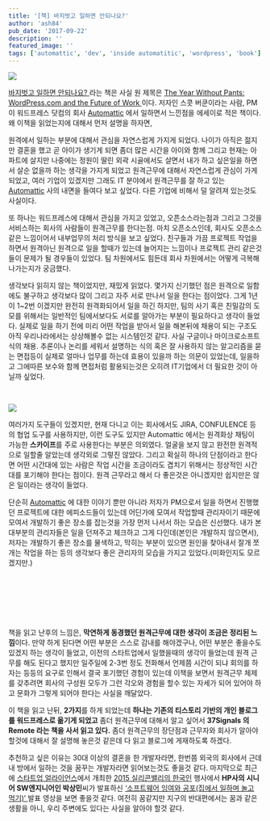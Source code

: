 ```yaml
---
title: '[책] 바지벗고 일하면 안되나요?'
author: 'ash84'
pub_date: '2017-09-22'
description: ''
featured_image: ''
tags: ['automattic', 'dev', 'inside automatitic', 'wordpress', 'book']
---
```



![](https://images-blogger-opensocial.googleusercontent.com/gadgets/proxy?url=http%3A%2F%2F4.bp.blogspot.com%2F-XW_VcWfcbi4%2FVDS9yIQpO2I%2FAAAAAAAABVM%2FLKCxfTy4Aos%2Fs1600%2Fbook_02.png&container=blogger&gadget=a&rewriteMime=image%2F*)

[바지벗고 일하면 안되나요? ](http://yimay.kr/t499o6bxsk)라는 책은 사실 원 제목은 [The Year Without Pants: WordPress.com and the Future of Work ](http://yimay.kr/t499o6bxsk)이다. 저자인 스콧 버쿤이라는 사람, PM이 워드프레스 닷컴의 회사 [Automattic](http://automattic.com/) 에서 일하면서 느낀점을 에세이로 적은 책이다. 왜 이책을 읽었는지에 대해서 먼저 설명을 하자면,

원격에서 일하는 부분에 대해서 관심을 자연스럽게 가지게 되었다. 나이가 아직은 젊지만 결혼을 했고 곧 아이가 생기게 되면 좀더 많은 시간을 아이와 함께 그리고 현재는 아파트에 살지만 나중에는 정원이 딸린 외곽 시골에서도 살면서 내가 하고 싶은일을 하면서 살순 없을까 하는 생각을 가지게 되었고 원격근무에 대해서 자연스럽게 관심이 가게 되었고, 여러 기업이 있겠지만 그래도 IT 분야에서 원격근무를 잘 하고 있는 [Automattic](http://automattic.com/) 사의 내면을 들여다 보고 싶었다. 다른 기업에 비해서 덜 알려져 있는것도 사실이다.

또 하나는 워드프레스에 대해서 관심을 가지고 있었고, 오픈소스라는점과 그리고 그것을 서비스하는 회사의 사람들이 원격근무를 한다는점. 마치 오픈소스인데, 회사도 오픈소스같은 느낌이어서 내부업무의 처리 방식을 보고 싶었다. 친구들과 가끔 프로젝트 작업을 하면서 원격아닌 원격으로 일을 할때가 있는데 늘어지는 느낌이나 프로젝트 관리 같은것들이 문제가 될 경우들이 있었다. 팀 차원에서도 힘든데 회사 차원에서는 어떻게 극복해 나가는지가 궁금했다.

생각보다 읽히지 않는 책이었지만, 재밌게 읽었다. 몇가지 신기했던 점은 원격으로 일함에도 불구하고 생각보다 많이 그리고 자주 서로 만나서 일을 한다는 점이었다. 그게 1년이 1~2번 이겠지만 완전히 원격화되어서 일을 하긴 하지만, 팀의 사기 혹은 친밀감의 도모를 위해서는 일반적인 팀에서보다도 서로를 알아가는 부분이 필요하다고 생각이 들었다. 실제로 일을 하기 전에 미리 어떤 작업을 받아서 일을 해본뒤에 채용이 되는 구조도 아직 우리나라에서는 상상해볼수 없는 시스템인것 같다. 사실 구글이나 마이크로소프트 식의 채용. 추론이나 논리를 세워서 설명하는 식의 혹은 잘 사용하지 않는 알고리즘을 묻는 면접등이 실제로 얼마나 업무를 하는데 효용이 있을까 하는 의문이 있었는데, 일을하고 그에따른 보수와 함께 면접처럼 활용되는것은 오히려 IT기업에서 더 필요한 것이 아닐까 싶었다.

 

[![](https://corenetmidatlantic.files.wordpress.com/2012/09/automattic-map.png)](https://corenetmidatlantic.files.wordpress.com/2012/09/automattic-map.png)

여러가지 도구들이 있겠지만, 현재 다니고 이는 회사에서도 JIRA, CONFULENCE 등의 협업 도구를 사용하지만, 이런 도구도 있지만 Automattic 에서는 원격화상 채팅이 가능한 **스카이프**를 주로 사용한다는 부분은 의외였다. 얼굴을 보지 않고 완전한 원격적으로 일할줄 알았는데 생각외로 그렇진 않았다. 그리고 확실히 하나의 단점이라고 한다면 어떤 시간대에 있는 사람은 작업 시간을 조금이라도 겹치기 위해서는 정상적인 시간대를 포기해야 한다는 점이다. 원격 근무라고 해서 다 좋은것은 아니겠지만 쉽지만은 않은 일이라는 생각이 들었다.

단순히 [Automattic](http://automattic.com/) 에 대한 이야기 뿐만 아니라 저자가 PM으로서 일을 하면서 진행했던 프로젝트에 대한 에피소드들이 있는데 어딘가에 모여서 작업할때 관리자이기 때문에 모여서 개발하기 좋은 장소를 잡는것을 가장 먼저 나서서 하는 모습은 신선했다. 내가 본 대부분의 관리자들은 일을 던져주고 체크하고 그게 다인데(본인은 개발하지 않으면서), 저자는 개발하기 좋은 장소를 물색하고, 막히는 부분이 있으면 원인을 찾아내서 잘개 쪼개는 작업을 하는 등의 생각보다 좋은 관리자의 모습을 가지고 있었다.(미화인지도 모르겠지만.)

<script async src="//pagead2.googlesyndication.com/pagead/js/adsbygoogle.js"></script>
<!-- 페이지내_긴_배너 -->
<ins class="adsbygoogle"
     style="display:inline-block;width:728px;height:90px"
     data-ad-client="ca-pub-8699046198561974"
     data-ad-slot="5480877276"></ins>
<script>
(adsbygoogle = window.adsbygoogle || []).push({});
</script>


책을 읽고 난후의 느낌은, **막연하게 동경했던 원격근무에 대한 생각이 조금은 정리된 느낌**이다. 만약 하게 된다면 어떤 부분은 스스로 감내를 해야겠구나, 어떤 부분은 좋을수도 있겠지 하는 생각이 들었고, 이전의 스타트업에서 일했을때의 생각이 들었는데 원격 근무를 해도 된다고 했지만 일주일에 2-3번 정도 전화해서 언제쯤 시간이 되냐 회의를 하자는 등등의 요구로 인해서 결국 포기했던 경험이 있는데 이책을 보면서 원격근무 체제를 갖추려면 회사의 구성원 모두가 그런 각오와 경험을 할수 있는 자세가 되어 있어야 하고 문화가 그렇게 되어야 한다는 사실을 깨달았다.

이 책을 읽고 난뒤, **2가지**를 하게 되었는데 **하나는 기존의 티스토리 기반의 개인 블로그를 워드프레스로 옮기게 되었고** 좀더 원격근무에 대해서 알고 싶어서 **37Signals 의 Remote 라는 책을 사서 읽고 있다.** 좀더 원격근무의 장단점과 근무자와 회사가 알아야 할것에 대해서 잘 설명해 놓은것 같은데 다 읽고 블로그에 게재하도록 하겠다.

추천하고 싶은 이유는 30대 이상의 결혼을 한 개발자라면, 한번쯤 외국의 회사에서 근데 내 방에서 일하는 것을 꿈꾸는 개발자라면 읽어보는것도 좋을것 같다. 마지막으로 최근에 [스타트업 얼라이언스](http://www.startupall.kr/)에서 개최한 [2015 실리콘밸리의 한국인](http://tvcast.naver.com/startupalliance) 행사에서 **HP사의 시니어 SW엔지니어인 박상민**씨가 발표하신 [‘소프트웨어 잉여와 공포(집에서 일하며 놀고 먹기)’ ](http://tvcast.naver.com/v/365734)발표 영상을 보면 좋을것 같다. 여전히 꿈같지만 지구의 반대편에서는 꿈과 같은 생활을 아니, 우리 주변에도 있다는 사실을 알아야 할것 같다.
 

